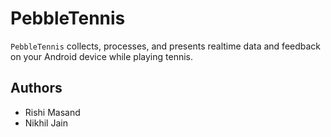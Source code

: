 # PebbleTennis
`PebbleTennis` collects, processes, and presents realtime data and feedback on your Android device while playing tennis.

## Authors

* Rishi Masand
* Nikhil Jain
